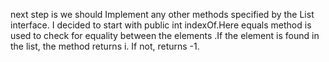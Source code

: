 next step is we should
Implement any other methods specified by the List interface.
I decided to start with public int indexOf.Here 
equals method is used to check for equality between the elements
.If the element is found in the list, the method returns i. If not, returns -1.